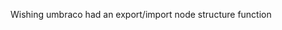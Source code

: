 <!--
id: 248001116
link: http://kevinisom.info/post/248001116/wishing-umbraco-had-an-export-import-node
slug: wishing-umbraco-had-an-export-import-node
date: Wed Nov 18 2009 16:42:36 GMT+1300 (NZDT)
raw: {"blog_name":"kevinisom","id":248001116,"post_url":"http://kevinisom.info/post/248001116/wishing-umbraco-had-an-export-import-node","slug":"wishing-umbraco-had-an-export-import-node","type":"text","date":"2009-11-18 03:42:36 GMT","timestamp":1258515756,"state":"published","format":"html","reblog_key":"wU3qMGYP","tags":[],"short_url":"http://tmblr.co/Zw68YyEo39S","highlighted":[],"feed_item":"http://twitter.com/kev_nz/statuses/5814333984","from_feed_id":"650289","note_count":0,"title":null,"body":"<p>Wishing umbraco had an export/import node structure function</p>"}
publish: 2009-11-018
tags: 
title: null
-->


Wishing umbraco had an export/import node structure function


